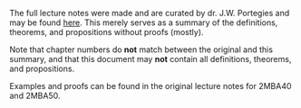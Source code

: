 The full lecture notes were made and are curated by dr. J.W. Portegies and may be found [here](https://gitlab.tue.nl/jim-portegies/analysis). This merely serves as a summary of the definitions, theorems, and propositions without proofs (mostly). 

Note that chapter numbers do **not** match between the original and this summary, and that this document may **not** contain all definitions, theorems, and propositions.

Examples and proofs can be found in the original lecture notes for 2MBA40 and 2MBA50.
